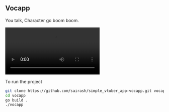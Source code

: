 ## Vocapp

You talk, Character go boom boom.


![Demo](./assets/demo.mp4)


To run the project

``` sh
git clone https://github.com/sairash/simple_vtuber_app-vocapp.git vocapp
cd vocapp
go build .
./vocapp

```

